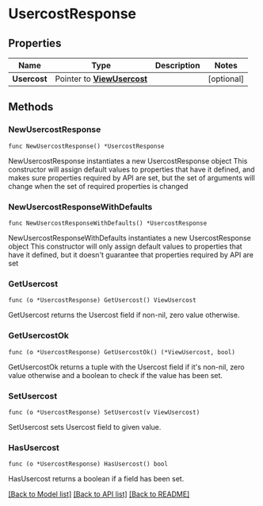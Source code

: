 # UsercostResponse

## Properties

Name | Type | Description | Notes
------------ | ------------- | ------------- | -------------
**Usercost** | Pointer to [**ViewUsercost**](view.Usercost.md) |  | [optional] 

## Methods

### NewUsercostResponse

`func NewUsercostResponse() *UsercostResponse`

NewUsercostResponse instantiates a new UsercostResponse object
This constructor will assign default values to properties that have it defined,
and makes sure properties required by API are set, but the set of arguments
will change when the set of required properties is changed

### NewUsercostResponseWithDefaults

`func NewUsercostResponseWithDefaults() *UsercostResponse`

NewUsercostResponseWithDefaults instantiates a new UsercostResponse object
This constructor will only assign default values to properties that have it defined,
but it doesn't guarantee that properties required by API are set

### GetUsercost

`func (o *UsercostResponse) GetUsercost() ViewUsercost`

GetUsercost returns the Usercost field if non-nil, zero value otherwise.

### GetUsercostOk

`func (o *UsercostResponse) GetUsercostOk() (*ViewUsercost, bool)`

GetUsercostOk returns a tuple with the Usercost field if it's non-nil, zero value otherwise
and a boolean to check if the value has been set.

### SetUsercost

`func (o *UsercostResponse) SetUsercost(v ViewUsercost)`

SetUsercost sets Usercost field to given value.

### HasUsercost

`func (o *UsercostResponse) HasUsercost() bool`

HasUsercost returns a boolean if a field has been set.


[[Back to Model list]](../README.md#documentation-for-models) [[Back to API list]](../README.md#documentation-for-api-endpoints) [[Back to README]](../README.md)


